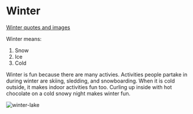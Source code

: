 <h1> Winter</h1>

[Winter quotes and images](https://www.goodhousekeeping.com/life/g25250143/winter-quotes/)

Winter means:
1. Snow
2. Ice
3. Cold

Winter is fun because there are many activies. Activities people partake in during winter are skiing, sledding, and snowboarding. When it is cold outside, it makes indoor activities fun too. Curling up inside with hot chocolate on a cold snowy night makes winter fun.

![winter-lake](https://user-images.githubusercontent.com/94389183/141824314-2455571e-4cc4-4327-8b00-a0a876c61428.jpg)

